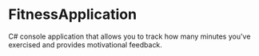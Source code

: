 # FitnessApplication

C# console application that allows you to track how many minutes you've exercised and provides motivational feedback. 

